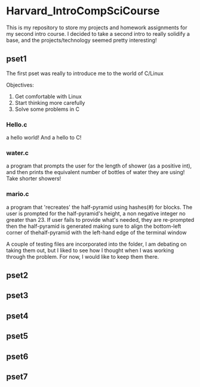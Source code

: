 # Harvard_IntroCompSciCourse
This is my repository to store my projects and homework assignments for my second intro course. I decided to take a second intro to really solidify a base, and the projects/technology seemed pretty interesting! 

## pset1 

The first pset was really to introduce me to the world of C/Linux

Objectives:
  1. Get comfortable with Linux
  2. Start thinking more carefully
  3. Solve some problems in C

### Hello.c 

  a hello world! And a hello to C!
  
### water.c

  a program that prompts the user for the length of shower (as a positive int), and then prints
  the equivalent number of bottles of water they are using! Take shorter showers!
  
### mario.c

  a program that 'recreates' the half-pyramid using hashes(#) for blocks. The user is prompted for the half-pyramid's
  height, a non negative integer no greater than 23. If user fails to provide what's needed, they are re-prompted
  then the half-pyramid is generated making sure to align the bottom-left corner of thehalf-pyramid with the left-hand 
  edge of the terminal window
  
  A couple of testing files are incorporated into the folder, I am debating on taking them out, but I liked 
  to see how I thought when I was working through the problem. For now, I would like to keep them there. 
  
  
  
## pset2
  
  
  
## pset3
  
  
## pset4
  
  
## pset5
  
## pset6
  
  
## pset7
  
  
